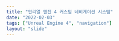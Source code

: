 ```yaml
---
title: "언리얼 엔진 4 커스텀 네비게이션 시스템"
date: "2022-02-03"
tags: ["Unreal Engine 4", "navigation"]
layout: "slide"
---
```


